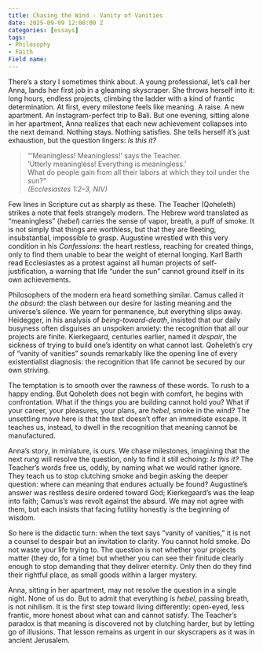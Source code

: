 ```yaml
---
title: Chasing the Wind - Vanity of Vanities
date: 2025-09-09 12:00:00 Z
categories: [essays]
tags:
- Philosophy
- Faith
Field name: 
---
```


There’s a story I sometimes think about. A young professional, let’s call her Anna, lands her first job in a gleaming skyscraper. She throws herself into it: long hours, endless projects, climbing the ladder with a kind of frantic determination. At first, every milestone feels like meaning. A raise. A new apartment. An Instagram-perfect trip to Bali. But one evening, sitting alone in her apartment, Anna realizes that each new achievement collapses into the next demand. Nothing stays. Nothing satisfies. She tells herself it’s just exhaustion, but the question lingers: *Is this it?*  

> “‘Meaningless! Meaningless!’ says the Teacher.  
> ‘Utterly meaningless! Everything is meaningless.’  
> What do people gain from all their labors at which they toil under the sun?”  
> *(Ecclesiastes 1:2–3, NIV)*  

Few lines in Scripture cut as sharply as these. The Teacher (Qoheleth) strikes a note that feels strangely modern. The Hebrew word translated as “meaningless” (*hebel*) carries the sense of vapor, breath, a puff of smoke. It is not simply that things are worthless, but that they are fleeting, insubstantial, impossible to grasp. Augustine wrestled with this very condition in his *Confessions*: the heart restless, reaching for created things, only to find them unable to bear the weight of eternal longing. Karl Barth read Ecclesiastes as a protest against all human projects of self-justification, a warning that life “under the sun” cannot ground itself in its own achievements.  

Philosophers of the modern era heard something similar. Camus called it *the absurd*: the clash between our desire for lasting meaning and the universe’s silence. We yearn for permanence, but everything slips away. Heidegger, in his analysis of *being-toward-death*, insisted that our daily busyness often disguises an unspoken anxiety: the recognition that all our projects are finite. Kierkegaard, centuries earlier, named it *despair*, the sickness of trying to build one’s identity on what cannot last. Qoheleth’s cry of “vanity of vanities” sounds remarkably like the opening line of every existentialist diagnosis: the recognition that life cannot be secured by our own striving.  

The temptation is to smooth over the rawness of these words. To rush to a happy ending. But Qoheleth does not begin with comfort, he begins with confrontation. What if the things you are building cannot hold you? What if your career, your pleasures, your plans, are *hebel*, smoke in the wind? The unsettling move here is that the text doesn’t offer an immediate escape. It teaches us, instead, to dwell in the recognition that meaning cannot be manufactured.  

Anna’s story, in miniature, is ours. We chase milestones, imagining that the next rung will resolve the question, only to find it still echoing: *Is this it?* The Teacher’s words free us, oddly, by naming what we would rather ignore. They teach us to stop clutching smoke and begin asking the deeper question: where can meaning that endures actually be found? Augustine’s answer was restless desire ordered toward God; Kierkegaard’s was the leap into faith; Camus’s was revolt against the absurd. We may not agree with them, but each insists that facing futility honestly is the beginning of wisdom.  

So here is the didactic turn: when the text says “vanity of vanities,” it is not a counsel to despair but an invitation to clarity. You cannot hold smoke. Do not waste your life trying to. The question is not whether your projects matter (they do, for a time) but whether you can see their finitude clearly enough to stop demanding that they deliver eternity. Only then do they find their rightful place, as small goods within a larger mystery.  

Anna, sitting in her apartment, may not resolve the question in a single night. None of us do. But to admit that everything is *hebel*, passing breath, is not nihilism. It is the first step toward living differently: open-eyed, less frantic, more honest about what can and cannot satisfy. The Teacher’s paradox is that meaning is discovered not by clutching harder, but by letting go of illusions. That lesson remains as urgent in our skyscrapers as it was in ancient Jerusalem.  
